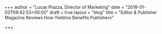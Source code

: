 +++
author = "Lucas Piazza, Director of Marketing"
date = "2018-01-03T09:42:53+00:00"
draft = true
layout = "blog"
title = "Editor & Publisher Magazine Reviews How Yieldmo Benefits Publishers"

+++
